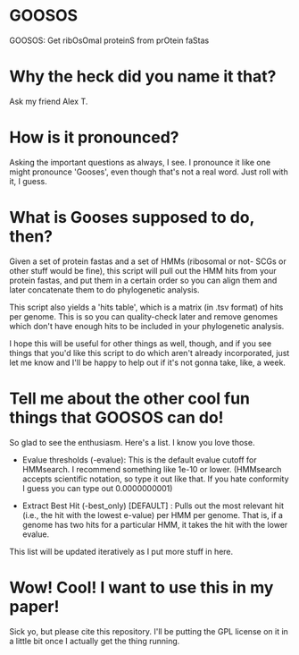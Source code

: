 # GOOSOS
GOOSOS: Get ribOsOmal proteinS from prOtein faStas

# Why the heck did you name it that?

Ask my friend Alex T.

# How is it pronounced?

Asking the important questions as always, I see. I pronounce it like one might pronounce 'Gooses', even though that's not a real word. Just roll with it, I guess.

# What is Gooses supposed to do, then?

Given a set of protein fastas and a set of HMMs (ribosomal or not- SCGs or other stuff would be fine), this script will pull out the HMM hits from your protein fastas, and put them in a certain order so you can align them and later concatenate them to do phylogenetic analysis.

This script also yields a 'hits table', which is a matrix (in .tsv format) of hits per genome. This is so you can quality-check later and remove genomes which don't have enough hits to be included in your phylogenetic analysis.

I hope this will be useful for other things as well, though, and if you see things that you'd like this script to do which aren't already incorporated, just let me know and I'll be happy to help out if it's not gonna take, like, a week.

# Tell me about the other cool fun things that GOOSOS can do!

So glad to see the enthusiasm. Here's a list. I know you love those.

- Evalue thresholds (-evalue): This is the default evalue cutoff for HMMsearch. I recommend something like 1e-10 or lower. (HMMsearch accepts scientific notation, so type it out like that. If you hate conformity I guess you can type out 0.0000000001)

- Extract Best Hit (-best_only) [DEFAULT] : Pulls out the most relevant hit (i.e., the hit with the lowest e-value) per HMM per genome. That is, if a genome has two hits for a particular HMM, it takes the hit with the lower evalue.

This list will be updated iteratively as I put more stuff in here.

# Wow! Cool! I want to use this in my paper!

Sick yo, but please cite this repository. I'll be putting the GPL license on it in a little bit once I actually get the thing running.

